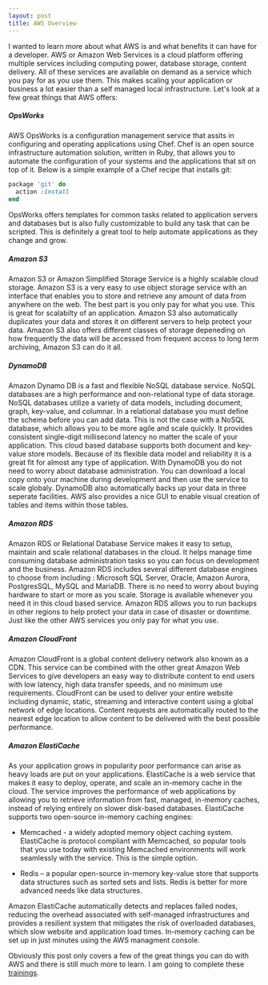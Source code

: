 ```yaml
---
layout: post
title: AWS Overview
---
```


I wanted to learn more about what AWS is and what benefits it can have for a developer. AWS or Amazon Web Services is a cloud platform offering multiple services including computing power, database storage, content delivery. All of these services are available on demand as a service which you pay for as you use them. This makes scaling your application or business a lot easier than a self managed local infrastructure. Let's look at a few great things that AWS offers: 

##### OpsWorks

AWS OpsWorks is a configuration management service that assits in configuring and operating applications using Chef. Chef is an open source infrastructure automation solution, written in Ruby, that allows you to automate the configuration of your systems and the applications that sit on top of it. Below is a simple example of a Chef recipe that installs git:

```ruby
package 'git' do
  action :install
end
``` 

OpsWorks offers templates for common tasks related to application servers and databases but is also fully customizable to build any task that can be scripted. This is definitely a great tool to help automate applications as they change and grow. 

##### Amazon S3

Amazon S3 or Amazon Simplified Storage Service is a highly scalable cloud storage. Amazon S3 is a very easy to use object storage service with an interface that enables you to store and retrieve any amount of data from anywhere on the web. The best part is you only pay for what you use. This is great for scalabilty of an application. Amazon S3 also automatically duplicates your data and stores it on different servers to help protect your data. Amazon S3 also offers different classes of storage depeneding on how frequently the data will be accessed from frequent access to long term archiving, Amazon S3 can do it all. 

##### DynamoDB

Amazon Dynamo DB is a fast and flexible NoSQL database service. NoSQL databases are a high performance and non-relational type of data storage. NoSQL databases utilize a variety of data models, including document, graph, key-value, and columnar. In a relational database you must define the schema before you can add data. This is not the case with a NoSQL database, which allows you to be more agile and scale quickly. It provides consistent single-digit millisecond latency no matter the scale of your application. This cloud based database supports both document and key-value store models. Because of its flexible data model and reliability it is a great fit for almost any type of application. With DynamoDB you do not need to worry about database administration. You can download a local copy onto your machine during development and then use the service to scale globaly. DynamoDB also automatically backs up your data in three seperate facilities. AWS also provides a nice GUI to enable visual creation of tables and items within those tables.

##### Amazon RDS

Amazon RDS or Relational Database Service makes it easy to setup, maintain and scale relational databases in the cloud. It helps manage time consuming database administration tasks so you can focus on development and the business. Amazon RDS includes several different database engines to choose from including : Microsoft SQL Server, Oracle, Amazon Aurora, PostgresSQL, MySQL and MariaDB. There is no need to worry about buying hardware to start or more as you scale. Storage is available whenever you need it in this cloud based service. Amazon RDS allows you to run backups in other regions to help protect your data in case of disaster or downtime. Just like the other AWS services you only pay for what you use. 

##### Amazon CloudFront

Amazon CloudFront is a global content delivery network also known as a CDN. This service can be combined with the other great Amazon Web Services to give developers an easy way to distribute content to end users with low latency, high data transfer speeds, and no minimum use requirements. CloudFront can be used to deliver your entire website including dynamic, static, streaming and interactive content using a global network of edge locations. Content requests are automatically routed to the nearest edge location to allow content to be delivered with the best possible performance. 

##### Amazon ElastiCache

As your application grows in popularity poor performance can arise as heavy loads are put on your applications. ElastiCache is a web service that makes it easy to deploy, operate, and scale an in-memory cache in the cloud. The service improves the performance of web applications by allowing you to retrieve information from fast, managed, in-memory caches, instead of relying entirely on slower disk-based databases. ElastiCache supports two open-source in-memory caching engines:

* Memcached - a widely adopted memory object caching system. ElastiCache is protocol compliant with Memcached, so popular tools that you use today with existing Memcached environments will work seamlessly with the service. This is the simple option.

* Redis – a popular open-source in-memory key-value store that supports data structures such as sorted sets and lists. Redis is better for more advanced needs like data structures. 

Amazon ElastiCache automatically detects and replaces failed nodes, reducing the overhead associated with self-managed infrastructures and provides a resilient system that mitigates the risk of overloaded databases, which slow website and application load times. In-memory caching can be set up in just minutes using the AWS managment console. 

Obviously this post only covers a few of the great things you can do with AWS and there is still much more to learn. I am going to complete these [trainings](https://aws.amazon.com/training/self-paced-labs/).










